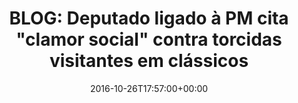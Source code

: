 ---
layout: post
title: "BLOG: Deputado ligado à PM cita \"clamor social\" contra torcidas visitantes em clássicos"
date: 2016-10-26T17:57:00+00:00
external_link: "http://globoesporte.globo.com/blogs/especial-blog/bastidores-fc/post/deputado-ligado-pm-cita-clamor-social-contra-torcidas-visitantes-em-classicos.html"
categories: news globo.com
---